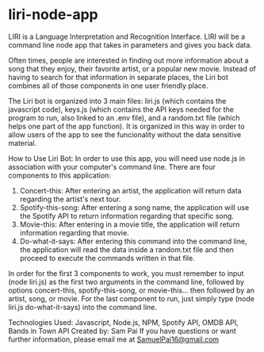 # liri-node-app
 LIRI is a Language Interpretation and Recognition Interface. LIRI will be a command line node app that takes in parameters and gives you back data.

Often times, people are interested in finding out more information about a song that they enjoy, their favorite artist, or a popular new movie. Instead of having to search for that information in separate places, the Liri bot combines all of those components in one user friendly place. 

The Liri bot is organized into 3 main files: liri.js (which contains the javascript code), keys.js (which contains the API keys needed for the program to run, also linked to an .env file), and a random.txt file (which helps one part of the app function). It is organized in this way in order to allow users of the app to see the funcionality without the data sensitive material. 

How to Use Liri Bot: In order to use this app, you will need use node.js in association with your computer's command line. 
There are four components to this application:
1) Concert-this: After entering an artist, the application will return data regarding the artist's next tour.
2) Spotify-this-song: After entering a song name, the application will use the Spotify API to return information regarding that specific song.
3) Movie-this: After entering in a movie title, the application will return information regarding that movie.
4) Do-what-it-says: After entering this command into the command line, the application will read the data inside a random.txt file and then proceed to execute the commands written in that file. 

In order for the first 3 components to work, you must remember to input (node liri.js) as the first two arguments in the command line, followed by options concert-this, spotify-this-song, or movie-this... then followed by an artist, song, or movie. For the last component to run, just simply type (node liri.js do-what-it-says) into the command line. 

Technologies Used: Javascript, Node.js, NPM, Spotify API, OMDB API, Bands in Town API
Created by: Sam Pai
If you have questions or want further information, please email me at SamuelPai16@gmail.com
